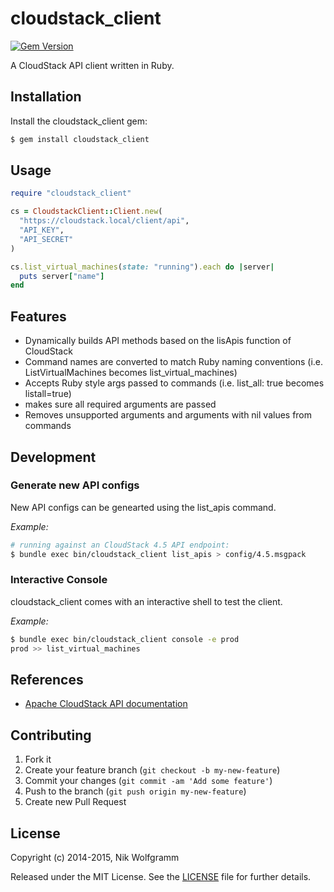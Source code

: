 # cloudstack_client

[![Gem Version](https://badge.fury.io/rb/cloudstack_client.png)](http://badge.fury.io/rb/cloudstack_client)

A CloudStack API client written in Ruby.

## Installation

Install the cloudstack_client gem:

```bash
$ gem install cloudstack_client
```

## Usage

```ruby
require "cloudstack_client"

cs = CloudstackClient::Client.new(
  "https://cloudstack.local/client/api",
  "API_KEY",
  "API_SECRET"
)

cs.list_virtual_machines(state: "running").each do |server|
  puts server["name"]
end
```

## Features

  - Dynamically builds API methods based on the lisApis function of CloudStack
  - Command names are converted to match Ruby naming conventions (i.e. ListVirtualMachines becomes list_virtual_machines)
  - Accepts Ruby style args passed to commands (i.e. list_all: true becomes listall=true)
  - makes sure all required arguments are passed
  - Removes unsupported arguments and arguments with nil values from commands

## Development

### Generate new API configs

New API configs can be genearted using the list_apis command.

*Example:*

```bash
# running against an CloudStack 4.5 API endpoint:
$ bundle exec bin/cloudstack_client list_apis > config/4.5.msgpack
```

### Interactive Console

cloudstack_client comes with an interactive shell to test the client.

*Example:*

```bash
$ bundle exec bin/cloudstack_client console -e prod
prod >> list_virtual_machines
```

## References
-  [Apache CloudStack API documentation](http://cloudstack.apache.org/docs/api/)

## Contributing

1. Fork it
2. Create your feature branch (`git checkout -b my-new-feature`)
3. Commit your changes (`git commit -am 'Add some feature'`)
4. Push to the branch (`git push origin my-new-feature`)
5. Create new Pull Request

## License

Copyright (c) 2014-2015, Nik Wolfgramm

Released under the MIT License. See the [LICENSE](https://raw.github.com/niwo/cloudstack_client/master/LICENSE.txt) file for further details.
